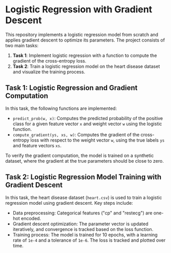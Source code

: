 # Logistic Regression with Gradient Descent

This repository implements a logistic regression model from scratch and applies gradient descent to optimize its parameters. The project consists of two main tasks:

1. **Task 1**: Implement logistic regression with a function to compute the gradient of the cross-entropy loss. 
2. **Task 2**: Train a logistic regression model on the heart disease dataset and visualize the training process.

## Task 1: Logistic Regression and Gradient Computation
In this task, the following functions are implemented:
- `predict_prob(w, x)`: Computes the predicted probability of the positive class for a given feature vector `x` and weight vector `w` using the logistic function.
- `compute_gradient(ys, xs, w)`: Computes the gradient of the cross-entropy loss with respect to the weight vector `w`, using the true labels `ys` and feature vectors `xs`.

To verify the gradient computation, the model is trained on a synthetic dataset, where the gradient at the true parameters should be close to zero.

## Task 2: Logistic Regression Model Training with Gradient Descent
In this task, the heart disease dataset (`heart.csv`) is used to train a logistic regression model using gradient descent. Key steps include:
- Data preprocessing: Categorical features ("cp" and "restecg") are one-hot encoded.
- Gradient descent optimization: The parameter vector is updated iteratively, and convergence is tracked based on the loss function.
- Training process: The model is trained for 10 epochs, with a learning rate of `1e-4` and a tolerance of `1e-6`. The loss is tracked and plotted over time.
